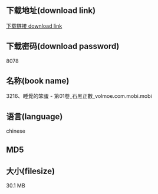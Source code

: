 ## 下载地址(download link)
[下载链接 download link](https://tutu365.netlify.app/?s=3216%E3%80%81%E7%9D%A1%E8%A6%BA%E7%9A%84%E7%AC%A8%E8%9B%8B+-+%E7%AC%AC01%E5%8D%B7_%E7%9F%B3%E9%BB%91%E6%AD%A3%E6%95%B8_volmoe.com.mobi)

## 下载密码(download password)
8078

## 名称(book name)
3216、睡覺的笨蛋 - 第01卷_石黑正數_volmoe.com.mobi.mobi

## 语言(language)
chinese

## MD5


## 大小(filesize)
30.1 MB

